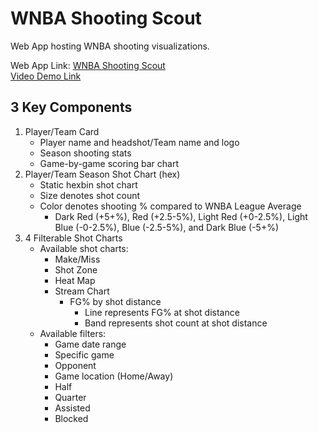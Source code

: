 # WNBA Shooting Scout
Web App hosting WNBA shooting visualizations.

Web App Link: [WNBA Shooting Scout](https://wnba-shooting-scout.onrender.com/)  
[Video Demo Link](https://indiana-my.sharepoint.com/:v:/r/personal/kecord_iu_edu/Documents/Data%20Viz%20Final%20Project%20Demo.webm?csf=1&web=1&e=N1iVNj&nav=eyJyZWZlcnJhbEluZm8iOnsicmVmZXJyYWxBcHAiOiJTdHJlYW1XZWJBcHAiLCJyZWZlcnJhbFZpZXciOiJTaGFyZURpYWxvZy1MaW5rIiwicmVmZXJyYWxBcHBQbGF0Zm9ybSI6IldlYiIsInJlZmVycmFsTW9kZSI6InZpZXcifX0%3D)

## 3 Key Components
1. Player/Team Card
    * Player name and headshot/Team name and logo
    * Season shooting stats
    * Game-by-game scoring bar chart
2. Player/Team Season Shot Chart (hex)
    * Static hexbin shot chart
    * Size denotes shot count
    * Color denotes shooting % compared to WNBA League Average
        * Dark Red (+5+%), Red (+2.5-5%), Light Red (+0-2.5%), Light Blue (-0-2.5%), Blue (-2.5-5%), and Dark Blue (-5+%)
3. 4 Filterable Shot Charts
    * Available shot charts:
        * Make/Miss
        * Shot Zone
        * Heat Map
        * Stream Chart
            * FG% by shot distance
                * Line represents FG% at shot distance
                * Band represents shot count at shot distance
    * Available filters:
        * Game date range
        * Specific game
        * Opponent
        * Game location (Home/Away)
        * Half
        * Quarter
        * Assisted
        * Blocked
